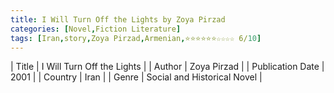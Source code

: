 ```yaml
---
title: I Will Turn Off the Lights by Zoya Pirzad
categories: [Novel,Fiction Literature]
tags: [Iran,story,Zoya Pirzad,Armenian,⭐⭐⭐⭐⭐⭐☆☆☆☆ 6/10]
---
```

        
| Title | I Will Turn Off the Lights  |
| Author |  Zoya Pirzad  |
| Publication Date | 2001   |
| Country | Iran |
| Genre | Social and Historical Novel  |
        